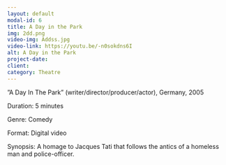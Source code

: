 ```yaml
---
layout: default
modal-id: 6
title: A Day in the Park
img: 2dd.png
video-img: Addss.jpg
video-link: https://youtu.be/-n0sokdns6I
alt: A Day in the Park
project-date: 
client:
category: Theatre
---
```


”A Day In The Park” (writer/director/producer/actor), Germany, 2005

Duration: 5 minutes

Genre: Comedy

Format: Digital video

Synopsis: A homage to Jacques Tati that follows the antics of a homeless man and police-officer.

